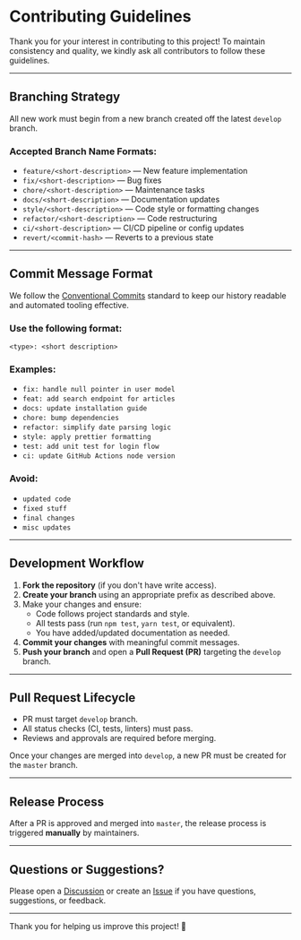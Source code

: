 # Contributing Guidelines

Thank you for your interest in contributing to this project! To maintain consistency and quality, we kindly ask all contributors to follow these guidelines.

---

## Branching Strategy

All new work must begin from a new branch created off the latest `develop` branch.

### Accepted Branch Name Formats:
- `feature/<short-description>` — New feature implementation
- `fix/<short-description>` — Bug fixes
- `chore/<short-description>` — Maintenance tasks
- `docs/<short-description>` — Documentation updates
- `style/<short-description>` — Code style or formatting changes
- `refactor/<short-description>` — Code restructuring
- `ci/<short-description>` — CI/CD pipeline or config updates
- `revert/<commit-hash>` — Reverts to a previous state

---

## Commit Message Format

We follow the [Conventional Commits](https://www.conventionalcommits.org/en/v1.0.0/) standard to keep our history readable and automated tooling effective.

### Use the following format:

```
<type>: <short description>
```

### Examples:

- `fix: handle null pointer in user model`
- `feat: add search endpoint for articles`
- `docs: update installation guide`
- `chore: bump dependencies`
- `refactor: simplify date parsing logic`
- `style: apply prettier formatting`
- `test: add unit test for login flow`
- `ci: update GitHub Actions node version`

### Avoid:

- `updated code`
- `fixed stuff`
- `final changes`
- `misc updates`

---

## Development Workflow

1. **Fork the repository** (if you don't have write access).
2. **Create your branch** using an appropriate prefix as described above.
3. Make your changes and ensure:
   - Code follows project standards and style.
   - All tests pass (run `npm test`, `yarn test`, or equivalent).
   - You have added/updated documentation as needed.
4. **Commit your changes** with meaningful commit messages.
5. **Push your branch** and open a **Pull Request (PR)** targeting the `develop` branch.

---

## Pull Request Lifecycle

- PR must target `develop` branch.
- All status checks (CI, tests, linters) must pass.
- Reviews and approvals are required before merging.

Once your changes are merged into `develop`, a new PR must be created for the `master` branch.

---

## Release Process

After a PR is approved and merged into `master`, the release process is triggered **manually** by maintainers.

---

## Questions or Suggestions?

Please open a [Discussion](https://github.com/calyjs/calyjs-setup/discussions) or create an [Issue](https://github.com/calyjs/calyjs-setup/issues) if you have questions, suggestions, or feedback.

---

Thank you for helping us improve this project! 🚀
